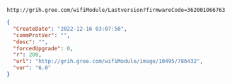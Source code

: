 `http://grih.gree.com/wifiModule/Lastversion?firmwareCode=362001066763`

```json
{
  "CreateDate": "2022-12-16 03:07:50",
  "commProtVer": "",
  "desc": "",
  "forcedUpgrade": 0,
  "r": 200,
  "url": "http://grih.gree.com/wifiModule/image/10495/786432",
  "ver": "6.0"
}
```